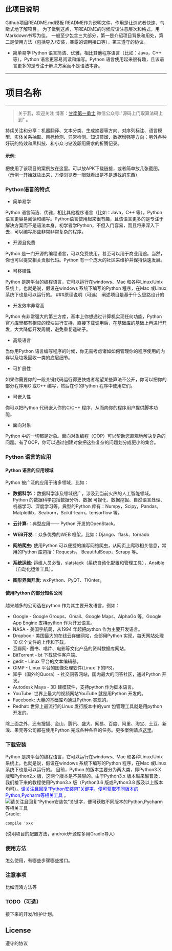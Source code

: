## 此项目说明
Github项目README.md模板
README作为说明文件，作用是让浏览者快速、鸟瞰式地了解项目。
为了做到这点，写README的时候应该注意层次和格式，用Markdown书写为佳。
一般至少包含三大部分，第一是介绍项目背景和用处，第二是使用方法（包括导入/安装，暴露的调用接口等），第三遵守的协议。

- 简单易学
Python 语言简洁、优雅，相比其他程序语言（比如：Java，C++ 等），Python 语言更容易阅读和编写。Python
语言使用起来很有趣，且该语言更多的是专注于解决方案而不是语法本身。

---
# 项目名称
-------------

> 关于我，欢迎关注
  博客：[甘南第一勇士](https://shajiu.github.io/)  微信公众号:"源码上门取算法码上到" 。

持续关注和分享：机器翻译、文本分类、生成摘要等方向、对序列标注、语言模型、实体关系抽取、目标检测、异常检测、知识蒸馏、数据增强等方向；另外各种好玩的特效和黑科技、和小众刁钻没卵用需求的折腾记录。
#### 示例:
把使用了该项目的案例放在这里。可以放APK下载链接，或者简单放几张截图。
（示例一开始就放出来，方便浏览者一眼就看出是不是想找的东西）

### Python语言的特点
- 简单易学

Python 语言简洁、优雅，相比其他程序语言（比如：Java，C++ 等），Python 语言更容易阅读和编写。Python语言使用起来很有趣，且该语言更多的是专注于解决方案而不是语法本身。初学者学Python，不但入门容易，而且将来深入下去，可以编写那些非常非常复杂的程序。
- 开源且免费

Python 是一门开源的编程语言，可以免费使用，甚至可以用于商业用途。当然，你也可以提交相关贡献代码。Python 有一个庞大的社区来维护并保持快速发展。

- 可移植性

Python 是跨平台的编程语言，它可以运行在windows、Mac 和各种Linux/Unix 系统上。也就是说，假设在windows 系统下编写的Python 程序，在Mac 或Linux 系统下也是可以运行的。
###原理说明（可选）
阐述项目是基于什么思路设计的

- 开发效率非常高

Python 有非常强大的第三方库，基本上你想通过计算机实现任何功能，Python 官方库里都有相应的模块进行支持，直接下载调用后，在基础库的基础上再进行开发，大大降低开发周期，避免重复造轮子。

- 高级语言

当你用Python 语言编写程序的时候，你无需考虑诸如如何管理你的程序使用的内存以及垃圾回收一类的底层细节。

- 可扩展性

如果你需要你的一段关键代码运行得更快或者希望某些算法不公开，你可以把你的部分程序用C 或C++ 编写，然后在你的Python 程序中使用它们。

- 可嵌入性

你可以把Python 代码嵌入你的C/C++ 程序，从而向你的程序用户提供脚本功能。

- 面向对象

Python 中的一切都是对象。面向对象编程（OOP）可以帮助您直观地解决复杂的问题。有了OOP，你可以通过创建对象把这些复杂的问题划分成更小的集合。

### Python 语言的应用

#### Python 语言的应用领域

Python 被广泛的应用于诸多领域，比如：

- **数据科学:**：数据科学涉及领域很广，涉及到当前火热的人工智能领域。Python 的数据科学包括数据分析、数据
可视化、数据挖掘、自然语言处理、机器学习、深度学习等。典型的Python 库有：Numpy，Scipy，Pandas，
Matplotlib，Seaborn，Scikit-learn，tensorflow 等。

- **云计算:**：典型应用—— Python 开发的OpenStack。

- **WEB开发:**：众多优秀的WEB 框架，比如：Django、flask、tornado


- **网络爬虫:** 使用Python 可以便捷的编写网络爬虫，从网页上爬取相关信息，常用的Python 库包括：Requests，
BeautifulSoup，Scrapy 等。

- **系统运维:** 运维人员必备，slatstack（系统自动化配置和管理工具），Ansible（自动化运维工具）。

- **图形界面开发:** wxPython、PyQT、TKinter。

#### 使用Python 的部分知名公司
越来越多的公司选在python 作为其主要开发语言，例如：
- Google - Google Groups、Gmail、Google Maps、AlphaGo 等，Google App Engine 支持python 作为开发语言。
- NASA - 美国宇航局，从1994 年起把python 作为主要开发语言。
- Dropbox - 美国最大的在线云存储网站，全部用Python 实现，每天网站处理10 亿个文件的上传和下载。
- 豆瓣网- 图书、唱片、电影等文化产品的资料数据库网站。
- BitTorrent - bt 下载软件客户端。
- gedit - Linux 平台的文本编辑器。
- GIMP - Linux 平台的图像处理软件(Linux 下的PS)。
- 知乎（国外的Quora）- 社交问答网站，国内最大的问答社区，通过Python 开发。
- Autodesk Maya - 3D 建模软件，支持python 作为脚本语言。
- YouTube: 世界上最大的视频网站YouTube 就是用Python 开发的。
- Facebook: 大量的基础库均通过Python 实现的。
- Redhat: 世界上最流行的Linux 发行版本中的yum 包管理工具就是用python 开发的。

除上面之外，还有搜狐、金山、腾讯、盛大、网易、百度、阿里、淘宝、土豆、新浪、果壳等公司都在使用Python
完成各种各样的任务。更多案例请点[这里](https://www.python.org/about/success/)。


### 下载安装
Python 是跨平台的编程语言，它可以运行在windows、Mac 和各种Linux/Unix 系统上。也就是说，假设在windows 系统下编写的Python 程序，在Mac 或Linux 系统下也是可以运行的。
目前，Python 的版本主要分为两大类，即Python3.X 版和Python2.x 版，这两个版本是不兼容的。由于Python3.x 版本越来越普及，我们接下来的教程使用Python3.x 版（Python3.6 版或Python3.8 版及以上版本均可）。<font color=Blue>请关注且回复“Python安装包”关键字，便可获取不同版本的Python,Pycharm等相关工具</font> 。 
![请关注且回复“Python安装包”关键字，便可获取不同版本的Python,Pycharm等相关工具](https://s3.bmp.ovh/imgs/2021/12/50a8b03afd031a40.png)
Gradle:
``` xml
compile 'xxx'
```
(说明项目的配置方法，android开源库多用Gradle导入)

### 使用方法
怎么使用，有哪些步骤哪些接口。

### 注意事项
比如混淆方法等

### TODO（可选）
接下来的开发/维护计划。

## License
遵守的协议
